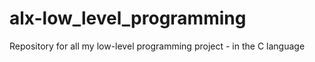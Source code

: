 # alx-low_level_programming
Repository for all my low-level programming project - in the C language
